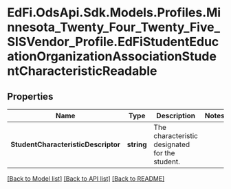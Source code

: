 # EdFi.OdsApi.Sdk.Models.Profiles.Minnesota_Twenty_Four_Twenty_Five_SISVendor_Profile.EdFiStudentEducationOrganizationAssociationStudentCharacteristicReadable

## Properties

Name | Type | Description | Notes
------------ | ------------- | ------------- | -------------
**StudentCharacteristicDescriptor** | **string** | The characteristic designated for the student. | 

[[Back to Model list]](../README.md#documentation-for-models) [[Back to API list]](../README.md#documentation-for-api-endpoints) [[Back to README]](../README.md)

